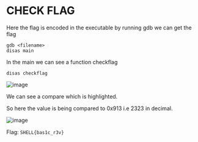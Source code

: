 # CHECK FLAG

Here the flag is encoded in the executable by running gdb we can get the flag

```
gdb <filename>
disas main
```

In the main we can see a function checkflag

```
disas checkflag
```

![image](https://user-images.githubusercontent.com/73250884/120993939-a6fa0f80-c7a1-11eb-888f-9eee43791fe6.png)

We can see a compare which is highlighted. 

So here the value is being compared to 0x913 i.e 2323 in decimal.

![image](https://user-images.githubusercontent.com/73250884/120994751-6a7ae380-c7a2-11eb-9818-0f1f37ddbe2b.png)

Flag: ``SHELL{bas1c_r3v}``
